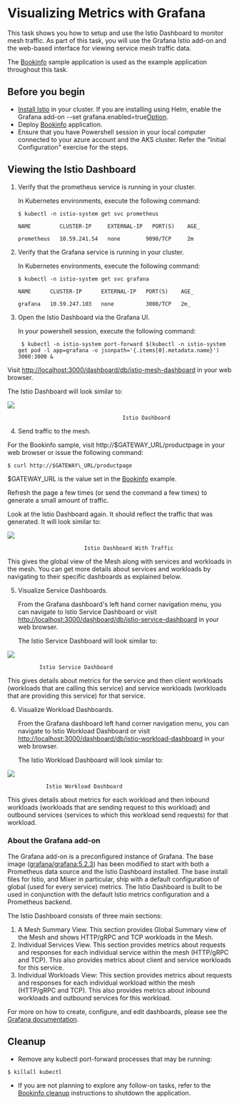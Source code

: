 #
# Visualizing Metrics with Grafana

This task shows you how to setup and use the Istio Dashboard to monitor mesh traffic. As part of this task, you will use the Grafana Istio add-on and the web-based interface for viewing service mesh traffic data.

The [Bookinfo](https://istio.io/docs/examples/bookinfo/) sample application is used as the example application throughout this task.

## **Before you begin**

- [Install Istio](https://istio.io/docs/setup) in your cluster. If you are installing using Helm, enable the Grafana add-on --set grafana.enabled=true[Option](https://istio.io/docs/reference/config/installation-options/).
- Deploy [Bookinfo](https://istio.io/docs/examples/bookinfo/) application.
- Ensure that you have Powershell session in your local computer connected to your azure account and the AKS cluster. Refer the "Initial Configuration" exercise for the steps. 

## **Viewing the Istio Dashboard**

1. Verify that the prometheus service is running in your cluster.

    In Kubernetes environments, execute the following command:
    ```
    $ kubectl -n istio-system get svc prometheus
    ```
    ```
    NAME         CLUSTER-IP     EXTERNAL-IP   PORT(S)    AGE_

    prometheus   10.59.241.54   none        9090/TCP     2m
    ```
    
2. Verify that the Grafana service is running in your cluster.

   In Kubernetes environments, execute the following command:
   ```
   $ kubectl -n istio-system get svc grafana
   ```
   ```
   NAME      CLUSTER-IP      EXTERNAL-IP   PORT(S)    AGE_

   grafana   10.59.247.103   none          3000/TCP   2m_
   ```
   
3. Open the Istio Dashboard via the Grafana UI.

   In your powershell session, execute the following command:
  
   ```
    $ kubectl -n istio-system port-forward $(kubectl -n istio-system get pod -l app=grafana -o jsonpath='{.items[0].metadata.name}') 3000:3000 &
   ```
  
  Visit [http://localhost:3000/dashboard/db/istio-mesh-dashboard](http://localhost:3000/dashboard/db/istio-mesh-dashboard) in your web     browser.

  The Istio Dashboard will look similar to:

 ![](https://istio.io/docs/tasks/telemetry/metrics/using-istio-dashboard/grafana-istio-dashboard.png)


                                        Istio Dashboard

4. Send traffic to the mesh.

  For the Bookinfo sample, visit http://$GATEWAY\_URL/productpage in your web browser or issue the following command:
  ```
  $ curl http://$GATEWAY\_URL/productpage
  ```
  $GATEWAY\_URL is the value set in the [Bookinfo](https://istio.io/docs/examples/bookinfo/) example.

  Refresh the page a few times (or send the command a few times) to generate a small amount of traffic.

  Look at the Istio Dashboard again. It should reflect the traffic that was generated. It will look similar to:

 ![](https://istio.io/docs/tasks/telemetry/metrics/using-istio-dashboard/dashboard-with-traffic.png)

                            Istio Dashboard With Traffic

  This gives the global view of the Mesh along with services and workloads in the mesh. You can get more details about services and     workloads by navigating to their specific dashboards as explained below.

5. Visualize Service Dashboards.

   From the Grafana dashboard's left hand corner navigation menu, you can navigate to Istio Service Dashboard or visit [http://localhost:3000/dashboard/db/istio-service-dashboard](http://localhost:3000/dashboard/db/istio-service-dashboard) in your web browser.

   The Istio Service Dashboard will look similar to:

 ![](https://istio.io/docs/tasks/telemetry/metrics/using-istio-dashboard/istio-service-dashboard.png)

              Istio Service Dashboard

   This gives details about metrics for the service and then client workloads (workloads that are calling this service) and service workloads (workloads that are providing this service) for that service.

6. Visualize Workload Dashboards.

   From the Grafana dashboard left hand corner navigation menu, you can navigate to Istio Workload Dashboard or visit [http://localhost:3000/dashboard/db/istio-workload-dashboard](http://localhost:3000/dashboard/db/istio-workload-dashboard) in your web browser.

   The Istio Workload Dashboard will look similar to:

 ![](https://istio.io/docs/tasks/telemetry/metrics/using-istio-dashboard/istio-workload-dashboard.png)

                Istio Workload Dashboard

   This gives details about metrics for each workload and then inbound workloads (workloads that are sending request to this workload) and outbound services (services to which this workload send requests) for that workload.

### **About the Grafana add-on**

The Grafana add-on is a preconfigured instance of Grafana. The base image ([grafana/grafana:5.2.3](https://hub.docker.com/r/grafana/grafana/)) has been modified to start with both a Prometheus data source and the Istio Dashboard installed. The base install files for Istio, and Mixer in particular, ship with a default configuration of global (used for every service) metrics. The Istio Dashboard is built to be used in conjunction with the default Istio metrics configuration and a Prometheus backend.

The Istio Dashboard consists of three main sections:

1. A Mesh Summary View. This section provides Global Summary view of the Mesh and shows HTTP/gRPC and TCP workloads in the Mesh.
2. Individual Services View. This section provides metrics about requests and responses for each individual service within the mesh (HTTP/gRPC and TCP). This also provides metrics about client and service workloads for this service.
3. Individual Workloads View: This section provides metrics about requests and responses for each individual workload within the mesh (HTTP/gRPC and TCP). This also provides metrics about inbound workloads and outbound services for this workload.

For more on how to create, configure, and edit dashboards, please see the [Grafana documentation](https://docs.grafana.org/).

## **Cleanup**

- Remove any kubectl port-forward processes that may be running:
```
$ killall kubectl
```
- If you are not planning to explore any follow-on tasks, refer to the [Bookinfo cleanup](https://istio.io/docs/examples/bookinfo/#cleanup) instructions to shutdown the application.
